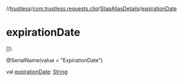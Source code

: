 //[trustless](../../../index.md)/[com.trustless.requests.cliq](../index.md)/[StaqAliasDetails](index.md)/[expirationDate](expiration-date.md)

# expirationDate

[]\

@SerialName(value = &quot;ExpirationDate&quot;)

val [expirationDate](expiration-date.md): [String](https://kotlinlang.org/api/latest/jvm/stdlib/kotlin/-string/index.html)
